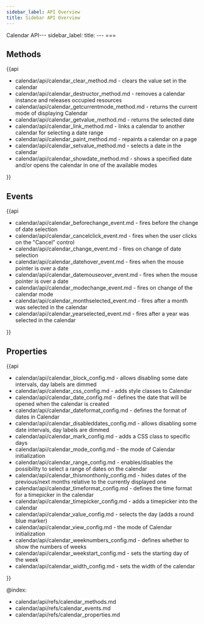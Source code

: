 ```yaml
---
sidebar_label: API Overview
title: Sidebar API Overview
---
```

Calendar API---
sidebar_label: 
title: 
---          ===
	
 ## Methods 

{{api

- calendar/api/calendar_clear_method.md - clears the value set in the calendar
- calendar/api/calendar_destructor_method.md - removes a calendar instance and releases occupied resources
- calendar/api/calendar_getcurrentmode_method.md - returns the current mode of displaying Calendar
- calendar/api/calendar_getvalue_method.md - returns the selected date
- calendar/api/calendar_link_method.md - links a calendar to another calendar for selecting a date range
- calendar/api/calendar_paint_method.md - repaints a calendar on a page
- calendar/api/calendar_setvalue_method.md - selects a date in the calendar
- calendar/api/calendar_showdate_method.md - shows a specified date and/or opens the calendar in one of the available modes

}}
 ## Events 

{{api

- calendar/api/calendar_beforechange_event.md - fires before the change of date selection
- calendar/api/calendar_cancelclick_event.md - fires when the user clicks on the "Cancel" control
- calendar/api/calendar_change_event.md - fires on change of date selection
- calendar/api/calendar_datehover_event.md - fires when the mouse pointer is over a date
- calendar/api/calendar_datemouseover_event.md - fires when the mouse pointer is over a date
- calendar/api/calendar_modechange_event.md - fires on change of the calendar mode
- calendar/api/calendar_monthselected_event.md - fires after a month was selected in the calendar
- calendar/api/calendar_yearselected_event.md - fires after a year was selected in the calendar

}}
 ## Properties 

{{api

- calendar/api/calendar_block_config.md - allows disabling some date intervals, day labels are dimmed
- calendar/api/calendar_css_config.md - adds style classes to Calendar
- calendar/api/calendar_date_config.md - defines the date that will be opened when the calendar is created
- calendar/api/calendar_dateformat_config.md - defines the format of dates in Сalendar
- calendar/api/calendar_disableddates_config.md - allows disabling some date intervals, day labels are dimmed
- calendar/api/calendar_mark_config.md - adds a CSS class to specific days
- calendar/api/calendar_mode_config.md - the mode of Calendar initialization
- calendar/api/calendar_range_config.md - enables/disables the possibility to select a range of dates on the calendar
- calendar/api/calendar_thismonthonly_config.md - hides dates of the previous/next months relative to the currently displayed one
- calendar/api/calendar_timeformat_config.md - defines the time format for a timepicker in the calendar
- calendar/api/calendar_timepicker_config.md - adds a timepicker into the calendar
- calendar/api/calendar_value_config.md - selects the day (adds a round blue marker)
- calendar/api/calendar_view_config.md - the mode of Calendar initialization
- calendar/api/calendar_weeknumbers_config.md - defines whether to show the numbers of weeks
- calendar/api/calendar_weekstart_config.md - sets the starting day of the week
- calendar/api/calendar_width_config.md - sets the width of the calendar

}}

@index:
- calendar/api/refs/calendar_methods.md
- calendar/api/refs/calendar_events.md
- calendar/api/refs/calendar_properties.md